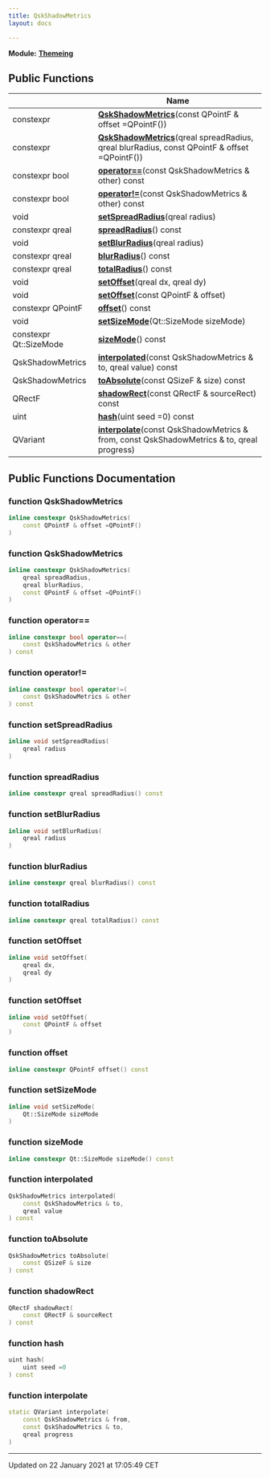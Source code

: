 ```yaml
---
title: QskShadowMetrics
layout: docs

---
```



**Module:** **[Themeing](/docs/modules/group___themeing/)**



## Public Functions

|                | Name           |
| -------------- | -------------- |
| constexpr | **[QskShadowMetrics](/docs/classes/class_qsk_shadow_metrics/#function-qskshadowmetrics)**(const QPointF & offset =QPointF()) |
| constexpr | **[QskShadowMetrics](/docs/classes/class_qsk_shadow_metrics/#function-qskshadowmetrics)**(qreal spreadRadius, qreal blurRadius, const QPointF & offset =QPointF()) |
| constexpr bool | **[operator==](/docs/classes/class_qsk_shadow_metrics/#function-operator==)**(const QskShadowMetrics & other) const |
| constexpr bool | **[operator!=](/docs/classes/class_qsk_shadow_metrics/#function-operator!=)**(const QskShadowMetrics & other) const |
| void | **[setSpreadRadius](/docs/classes/class_qsk_shadow_metrics/#function-setspreadradius)**(qreal radius) |
| constexpr qreal | **[spreadRadius](/docs/classes/class_qsk_shadow_metrics/#function-spreadradius)**() const |
| void | **[setBlurRadius](/docs/classes/class_qsk_shadow_metrics/#function-setblurradius)**(qreal radius) |
| constexpr qreal | **[blurRadius](/docs/classes/class_qsk_shadow_metrics/#function-blurradius)**() const |
| constexpr qreal | **[totalRadius](/docs/classes/class_qsk_shadow_metrics/#function-totalradius)**() const |
| void | **[setOffset](/docs/classes/class_qsk_shadow_metrics/#function-setoffset)**(qreal dx, qreal dy) |
| void | **[setOffset](/docs/classes/class_qsk_shadow_metrics/#function-setoffset)**(const QPointF & offset) |
| constexpr QPointF | **[offset](/docs/classes/class_qsk_shadow_metrics/#function-offset)**() const |
| void | **[setSizeMode](/docs/classes/class_qsk_shadow_metrics/#function-setsizemode)**(Qt::SizeMode sizeMode) |
| constexpr Qt::SizeMode | **[sizeMode](/docs/classes/class_qsk_shadow_metrics/#function-sizemode)**() const |
| QskShadowMetrics | **[interpolated](/docs/classes/class_qsk_shadow_metrics/#function-interpolated)**(const QskShadowMetrics & to, qreal value) const |
| QskShadowMetrics | **[toAbsolute](/docs/classes/class_qsk_shadow_metrics/#function-toabsolute)**(const QSizeF & size) const |
| QRectF | **[shadowRect](/docs/classes/class_qsk_shadow_metrics/#function-shadowrect)**(const QRectF & sourceRect) const |
| uint | **[hash](/docs/classes/class_qsk_shadow_metrics/#function-hash)**(uint seed =0) const |
| QVariant | **[interpolate](/docs/classes/class_qsk_shadow_metrics/#function-interpolate)**(const QskShadowMetrics & from, const QskShadowMetrics & to, qreal progress) |

## Public Functions Documentation

### function QskShadowMetrics

```cpp
inline constexpr QskShadowMetrics(
    const QPointF & offset =QPointF()
)
```


### function QskShadowMetrics

```cpp
inline constexpr QskShadowMetrics(
    qreal spreadRadius,
    qreal blurRadius,
    const QPointF & offset =QPointF()
)
```


### function operator==

```cpp
inline constexpr bool operator==(
    const QskShadowMetrics & other
) const
```


### function operator!=

```cpp
inline constexpr bool operator!=(
    const QskShadowMetrics & other
) const
```


### function setSpreadRadius

```cpp
inline void setSpreadRadius(
    qreal radius
)
```


### function spreadRadius

```cpp
inline constexpr qreal spreadRadius() const
```


### function setBlurRadius

```cpp
inline void setBlurRadius(
    qreal radius
)
```


### function blurRadius

```cpp
inline constexpr qreal blurRadius() const
```


### function totalRadius

```cpp
inline constexpr qreal totalRadius() const
```


### function setOffset

```cpp
inline void setOffset(
    qreal dx,
    qreal dy
)
```


### function setOffset

```cpp
inline void setOffset(
    const QPointF & offset
)
```


### function offset

```cpp
inline constexpr QPointF offset() const
```


### function setSizeMode

```cpp
inline void setSizeMode(
    Qt::SizeMode sizeMode
)
```


### function sizeMode

```cpp
inline constexpr Qt::SizeMode sizeMode() const
```


### function interpolated

```cpp
QskShadowMetrics interpolated(
    const QskShadowMetrics & to,
    qreal value
) const
```


### function toAbsolute

```cpp
QskShadowMetrics toAbsolute(
    const QSizeF & size
) const
```


### function shadowRect

```cpp
QRectF shadowRect(
    const QRectF & sourceRect
) const
```


### function hash

```cpp
uint hash(
    uint seed =0
) const
```


### function interpolate

```cpp
static QVariant interpolate(
    const QskShadowMetrics & from,
    const QskShadowMetrics & to,
    qreal progress
)
```


-------------------------------

Updated on 22 January 2021 at 17:05:49 CET